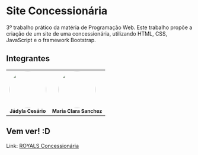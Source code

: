 # Site Concessionária
3º trabalho prático da matéria de Programação Web. Este trabalho propõe a criação de um site de uma concessionária, utilizando HTML, CSS, JavaScript e o framework Bootstrap.
  

## Integrantes

<table align="center">
  <tr>
	<td  align="center"><a  href="https://github.com/Jadyla"><img  style="border-radius: 50%;"  src="https://avatars.githubusercontent.com/u/89875948?v=4"  width="100px;"  alt=""/><br /><sub><b>Jádyla Cesário</b></sub></a><br />
	</td>
    <td align="center"><a href="https://github.com/MariaClaraSanchez"><img style="border-radius: 50%;" src="https://avatars.githubusercontent.com/u/57421273?v=4" width="100px;" alt=""/><br /><sub><b>Maria Clara Sanchez</b></sub></a><br />
</td>
</table>

## Vem ver! :D

Link: <a href="https://jadyla.github.io/trabalhoWeb/">
  ROYALS Concessionária
</a>
